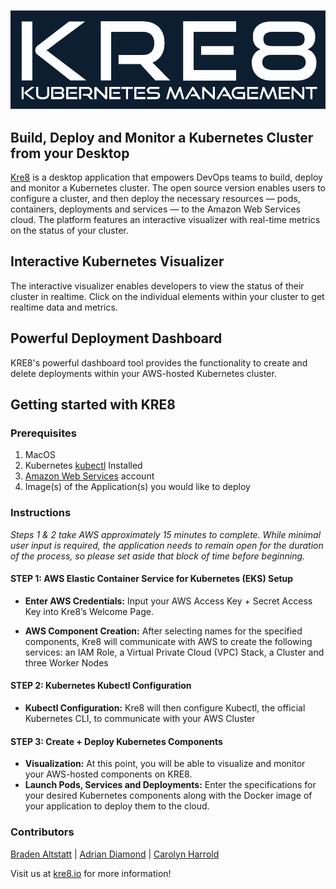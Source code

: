 ![KRE8](src/client/styles/assets/images/Kre8LogoDark.png)

## Build, Deploy and Monitor a Kubernetes Cluster from your Desktop
[Kre8](https://www.kre8.io) is a desktop application that empowers DevOps teams to build, deploy and monitor a Kubernetes cluster. The open source version enables users to configure a cluster, and then deploy the necessary resources — pods, containers, deployments and services — to the Amazon Web Services cloud. The platform features an interactive visualizer with real-time metrics on the status of your cluster.

## Interactive Kubernetes Visualizer
The interactive visualizer enables developers to view the status of their cluster in realtime. Click on the individual elements within your cluster to get realtime data and metrics.

## Powerful Deployment Dashboard
KRE8's powerful dashboard tool provides the functionality to create and delete deployments within your AWS-hosted Kubernetes cluster.

## Getting started with KRE8

### Prerequisites
  1. MacOS
  2. Kubernetes [kubectl](https://kubernetes.io/docs/tasks/tools/install-kubectl/) Installed
  3. [Amazon Web Services](https://aws.amazon.com) account
  4. Image(s) of the Application(s) you would like to deploy

### Instructions
*Steps 1 & 2 take AWS approximately 15 minutes to complete. While minimal user input is required, the application needs to remain open for the duration of the process, so please set aside that block of time before beginning.*

#### STEP 1: AWS Elastic Container Service for Kubernetes (EKS) Setup
* **Enter AWS Credentials:** Input your AWS Access Key + Secret Access Key into Kre8’s Welcome Page.

* **AWS Component Creation:** After selecting names for the specified components, Kre8 will communicate with AWS to create the following services: an IAM Role, a Virtual Private Cloud (VPC) Stack, a Cluster and three Worker Nodes

#### STEP 2: Kubernetes Kubectl Configuration
* **Kubectl Configuration:** Kre8 will then configure Kubectl, the official Kubernetes CLI, to communicate with your AWS Cluster

#### STEP 3: Create + Deploy Kubernetes Components
* **Visualization:** At this point, you will be able to visualize and monitor your AWS-hosted components on KRE8.
* **Launch Pods, Services and Deployments:** Enter the specifications for your desired Kubernetes components along with the Docker image of your application to deploy them to the cloud.

### Contributors
[Braden Altstatt](https://github.com/bradenaa) | [Adrian Diamond](https://github.com/AdrianDiamond13) | [Carolyn Harrold](https://github.com/carolynharrold) 

Visit us at [kre8.io](https://www.kre8.io) for more information!
